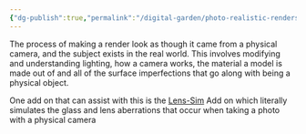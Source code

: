 ```yaml
---
{"dg-publish":true,"permalink":"/digital-garden/photo-realistic-renders/","noteIcon":"1","created":"2025-04-08T17:52:47.547-04:00","updated":"2025-04-08T18:00:53.250-04:00"}
---
```


The process of making a render look as though it came from a physical camera, and the subject exists in the real world. 
This involves modifying and understanding lighting, how a camera works, the material a model is made out of and all of the surface imperfections that go along with being a physical object.  

One add on that can assist with this is the [Lens-Sim](https://superhivemarket.com/products/lens-sim/docs) Add on which literally simulates the glass and lens aberrations that occur when taking a photo with a physical camera